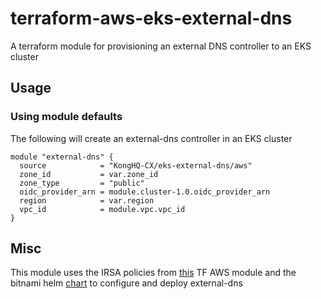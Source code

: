 # terraform-aws-eks-external-dns

A terraform module for provisioning an external DNS controller to an EKS cluster

## Usage

### Using module defaults

The following will create an external-dns controller in an EKS cluster

```HCL
module "external-dns" {
  source            = "KongHQ-CX/eks-external-dns/aws"
  zone_id           = var.zone_id
  zone_type         = "public"
  oidc_provider_arn = module.cluster-1.0.oidc_provider_arn
  region            = var.region
  vpc_id            = module.vpc.vpc_id
}
```

## Misc

This module uses the IRSA policies from [this](https://github.com/terraform-aws-modules/terraform-aws-iam)
TF AWS module and the bitnami helm
[chart](https://artifacthub.io/packages/helm/bitnami/external-dns) to configure
and deploy external-dns
